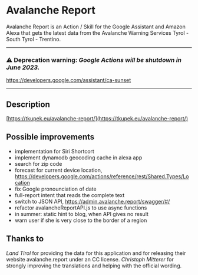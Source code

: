 # Avalanche Report
Avalanche Report is an Action / Skill for the Google Assistant and Amazon Alexa that gets the latest data from the Avalanche Warning Services Tyrol - South Tyrol - Trentino.


---

### :warning: **Deprecation warning**: *Google Actions will be shutdown in June 2023.*
https://developers.google.com/assistant/ca-sunset

---


## Description
[https://tkupek.eu/avalanche-report/](https://tkupek.eu/avalanche-report/)

## Possible improvements
- implementation for Siri Shortcort
- implement dynamodb geocoding cache in alexa app
- search for zip code
- forecast for current device location, https://developers.google.com/actions/reference/rest/Shared.Types/Location
- fix Google pronounciation of date
- full-report intent that reads the complete text
- switch to JSON API, https://admin.avalanche.report/swagger/#/
- refactor avalancheReportAPI.js to use async functions
- in summer: static hint to blog, when API gives no result
- warn user if she is very close to the border of a region

## Thanks to
*Land Tirol* for providing the data for this application and for releasing their website avalanche.report under an CC license.
*Christoph Mitterer* for strongly improving the translations and helping with the official wording.
